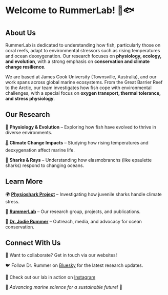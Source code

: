 # Welcome to RummerLab! 🌊🐟

## About Us

RummerLab is dedicated to understanding how fish, particularly those on coral reefs, adapt to environmental stressors such as rising temperatures and ocean deoxygenation. Our research focuses on **physiology, ecology, and evolution**, with a strong emphasis on **conservation and climate change resilience**.

We are based at James Cook University (Townsville, Australia), and our work spans across global marine ecosystems. From the Great Barrier Reef to the Arctic, our team investigates how fish cope with environmental challenges, with a special focus on **oxygen transport, thermal tolerance, and stress physiology**.

## Our Research

🔬 **Physiology & Evolution** – Exploring how fish have evolved to thrive in diverse environments.

🌡️ **Climate Change Impacts** – Studying how rising temperatures and deoxygenation affect marine life.

🦈 **Sharks & Rays** – Understanding how elasmobranchs (like epaulette sharks) respond to changing oceans.

## Learn More

🌍 **[Physioshark Project](https://physioshark.org/)** – Investigating how juvenile sharks handle climate stress.

🔬 **[RummerLab](https://rummerlab.com/)** – Our research group, projects, and publications.

📢 **[Dr. Jodie Rummer](https://jodierummer.com/)** – Outreach, media, and advocacy for ocean conservation.

## Connect With Us

📧 Want to collaborate? Get in touch via our websites!

🐦 Follow Dr. Rummer on [Bluesky](https://bsky.app/profile/physiologyfish.bsky.social) for the latest research updates.

📸 Check out our lab in action on [Instagram](https://www.instagram.com/rummerlab/)

🔬 *Advancing marine science for a sustainable future!* 🌱
